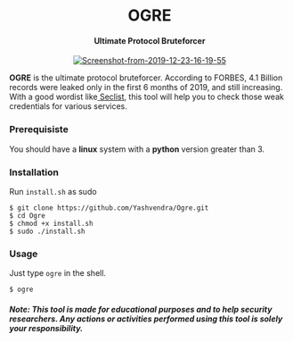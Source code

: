 <h1 align="center">OGRE</h4>
<h4 align="center">Ultimate Protocol Bruteforcer</h4>
<p align="center"><a href="https://ibb.co/NSjsHWh"><img src="https://i.ibb.co/xHjDRzv/Screenshot-from-2019-12-23-16-19-55.png" alt="Screenshot-from-2019-12-23-16-19-55" border="0"></a></p>

<b>OGRE</b> is the ultimate protocol bruteforcer. According to FORBES, 4.1 Billion records were leaked only in the first 6 months of 2019, and still increasing. With a good wordist like<a href="https://github.com/danielmiessler/SecLists"> Seclist</a>, this tool will help you to check those weak credentials for various services. 

### Prerequisiste
You should have a <b>linux</b> system with a <b>python</b> version greater than 3. 

### Installation
Run `install.sh` as sudo
```
$ git clone https://github.com/Yashvendra/Ogre.git
$ cd Ogre
$ chmod +x install.sh
$ sudo ./install.sh
```
### Usage
Just type `ogre` in the shell.
```
$ ogre
```

##### Note: This tool is made for educational purposes and to help security researchers. Any actions or activities performed using this tool is solely your responsibility.
